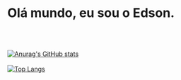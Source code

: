<h1> Olá mundo, eu sou o Edson.</h1>
<br/>
<br/>

[![Anurag's GitHub stats](https://github-readme-stats.vercel.app/api?username=edintwi&show_icons=true&theme=dark)](https://github.com/anuraghazra/github-readme-stats&theme=dark)
<br/>
<br/>
[![Top Langs](https://github-readme-stats.vercel.app/api/top-langs/?username=edintwi&show_icons=true&theme=dark)](https://github.com/anuraghazra/github-readme-stats)
